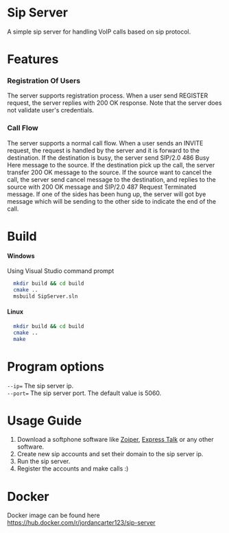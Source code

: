 # Sip Server

A simple sip server for handling VoIP calls based on sip protocol.

# Features
### Registration Of Users
The server supports registration process.
When a user send REGISTER request, the server replies with 200 OK response.
Note that the server does not validate user's credentials.

### Call Flow
The server supports a normal call flow.
When a user sends an INVITE request, the request is handled by the server and it is forward to the destination.
If the destination is busy, the server send SIP/2.0 486 Busy Here message to the source.
If the destination pick up the call, the server transfer 200 OK message to the source.
If the source want to cancel the call, the server send cancel message to the destination, and replies to the source with 200 OK message and SIP/2.0 487 Request Terminated message.
If one of the sides has been hung up, the server will got bye message which will be sending to the other side to indicate the end of the call.


# Build

#### Windows 
Using Visual Studio command prompt

```bash
  mkdir build && cd build
  cmake ..
  msbuild SipServer.sln
```

#### Linux 

```bash
  mkdir build && cd build
  cmake ..
  make
```
# Program options
`--ip=` The sip server ip.  
`--port=` The sip server port. The default value is 5060.  

# Usage Guide
1. Download a softphone software like [Zoiper](https://www.zoiper.com/en/voip-softphone/download/current), [Express Talk](https://www.nch.com.au/talk/index.html) or any other software.
2. Create new sip accounts and set their domain to the sip server ip.
3. Run the sip server.
4. Register the accounts and make calls :)


# Docker
Docker image can be found here
https://hub.docker.com/r/jordancarter123/sip-server
